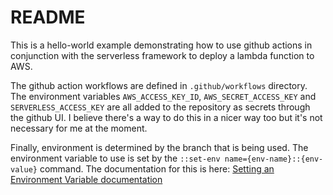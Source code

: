 # README

This is a hello-world example demonstrating how to use github actions in conjunction with the serverless framework
to deploy a lambda function to AWS. 

The github action workflows are defined in `.github/workflows` directory.
The environment variables `AWS_ACCESS_KEY_ID`, `AWS_SECRET_ACCESS_KEY` and `SERVERLESS_ACCESS_KEY` are all 
added to the repository as secrets through the github UI. I believe there's a way to do this in a nicer way too
but it's not necessary for me at the moment. 

Finally, environment is determined by the branch that is being used. 
The environment variable to use is set by the `::set-env name={env-name}::{env-value}` command.
The documentation for this is here: [Setting an Environment Variable documentation](https://docs.github.com/en/actions/reference/workflow-commands-for-github-actions#setting-an-environment-variable)
